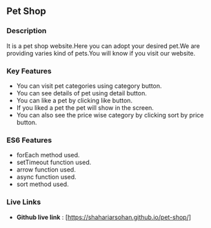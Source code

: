 ## Pet Shop

### Description

It is a pet shop website.Here you can adopt your desired pet.We are providing varies kind of pets.You will know if you visit our website.

### Key Features

- You can visit pet categories using category button.
- You can see details of pet using detail button.
- You can like a pet by clicking like button.
- If you liked a pet the pet will show in the screen.
- You can also see the price wise category by clicking sort by price button.

### ES6 Features

- forEach method used.
- setTimeout function used.
- arrow function used.
- async function used.
- sort method used.

### Live Links

- **Github live link** : [https://shahariarsohan.github.io/pet-shop/]
